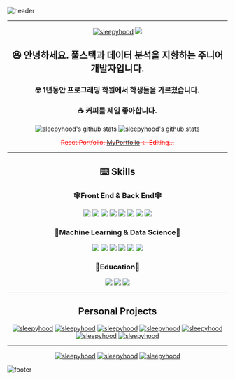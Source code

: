 ![header](https://capsule-render.vercel.app/api?type=Waving&color=gradient&text=OSW's%20GitHub&height=200&fontSize=100&animation=fadeIn)

***

<div align="center">

[![sleepyhood](https://img.shields.io/badge/medium-000000?style=flat-square&logo=medium&logoColor=white)](https://medium.com/@smartosw) <img src="https://img.shields.io/badge/gmail-EA4335?style=flat-square&logo=gmail&logoColor=white"/>

## 😆 안녕하세요. 풀스택과 데이터 분석을 지향하는 주니어 개발자입니다.
### 🤓 1년동안 프로그래밍 학원에서 학생들을 가르쳤습니다.
### ☕ 커피를 제일 좋아합니다.


![sleepyhood's github stats](https://github-readme-stats.vercel.app/api?username=sleepyhood&show_icons=true)
[![sleepyhood's github stats](https://github-readme-stats.vercel.app/api/top-langs/?username=sleepyhood&show_icons=true&hide_border=true&title_color=004386&icon_color=004386&layout=compact)](https://github.com/sleepyhood)


<span style="color:red"> ~~React Portfolio: [MyPortfolio][port]   <- Editing...~~</span>

[port]: https://sleepyhood.github.io/osw_portfolio/#/

---

## ⌨️ Skills
### 🕸️Front End & Back End🕸️

  <img src="https://img.shields.io/badge/html5-E34F26?style=flat-square&logo=html5&logoColor=white"/> <img src="https://img.shields.io/badge/css3-1572B6?style=flat-square&logo=css3&logoColor=white"/> <img src="https://img.shields.io/badge/JavaScript-F7DF1E?style=flat-square&logo=JavaScript&logoColor=white"/> <img src="https://img.shields.io/badge/react-61DAFB?style=flat-square&logo=react&logoColor=white"/>
  <img src="https://img.shields.io/badge/Node.js-339933?style=flat-square&logo=nodedotjs&logoColor=white"/> <img src="https://img.shields.io/badge/flask-000000?style=flat-square&logo=flask&logoColor=white"/>
<img src="https://img.shields.io/badge/mysql-4479A1?style=flat-square&logo=mysql&logoColor=white"/> <img src="https://img.shields.io/badge/firebase-FFCA28?style=flat-square&logo=firebase&logoColor=white"/> 

### 🤖Machine Learning & Data Science🤖

<img src="https://img.shields.io/badge/R-276DC3?style=flat-square&logo=R&logoColor=white"/> <img src="https://img.shields.io/badge/Python-3776AB?style=flat-square&logo=Python&logoColor=white"/> <img src="https://img.shields.io/badge/tensorflow-FF6F00?style=flat-square&logo=tensorflow&logoColor=white"/> <img src="https://img.shields.io/badge/scikitlearn-F7931E?style=flat-square&logo=scikitlearn&logoColor=white"/> <img src="https://img.shields.io/badge/opencv-5C3EE8?style=flat-square&logo=opencv&logoColor=white"/> <img src="https://img.shields.io/badge/jupyter-F37626?style=flat-square&logo=jupyter&logoColor=white"/>



### 🏫Education🏫

<img src="https://img.shields.io/badge/scratch-4D97FF?style=flat-square&logo=scratch&logoColor=white"/> <img src="https://img.shields.io/badge/arduino-00878F?style=flat-square&logo=arduino&logoColor=white"/> <img src="https://img.shields.io/badge/C++-00599C?style=flat-square&logo=cplusplus&logoColor=white"/>

---

## Personal Projects

[![sleepyhood](https://github.com/sleepyhood/sleepyhood/assets/69490791/ccab89f9-03ef-4419-b968-66bb653b93ae)](https://github.com/sleepyhood/FIFA_Crawling)
[![sleepyhood](https://github.com/sleepyhood/sleepyhood/assets/69490791/38da9286-1af7-4898-86f8-a633eef92a2b)](https://github.com/sleepyhood/FIFA_Crawling) [![sleepyhood](https://github.com/sleepyhood/sleepyhood/assets/69490791/38da9286-1af7-4898-86f8-a633eef92a2b)](https://github.com/sleepyhood/FIFA_Crawling) [![sleepyhood](https://github.com/sleepyhood/sleepyhood/assets/69490791/38da9286-1af7-4898-86f8-a633eef92a2b)](https://github.com/sleepyhood/FIFA_Crawling) [![sleepyhood](https://github.com/sleepyhood/sleepyhood/assets/69490791/38da9286-1af7-4898-86f8-a633eef92a2b)](https://github.com/sleepyhood/FIFA_Crawling) [![sleepyhood](https://github.com/sleepyhood/sleepyhood/assets/69490791/38da9286-1af7-4898-86f8-a633eef92a2b)](https://github.com/sleepyhood/FIFA_Crawling) [![sleepyhood](https://github.com/sleepyhood/sleepyhood/assets/69490791/38da9286-1af7-4898-86f8-a633eef92a2b)](https://github.com/sleepyhood/FIFA_Crawling) 

---

[![sleepyhood](https://github.com/sleepyhood/sleepyhood/assets/69490791/096abb6c-9796-470c-a109-f012772a172e)](https://github.com/sleepyhood/FIFA_Crawling) [![sleepyhood](https://github.com/sleepyhood/sleepyhood/assets/69490791/096abb6c-9796-470c-a109-f012772a172e)](https://github.com/sleepyhood/FIFA_Crawling) [![sleepyhood](https://github.com/sleepyhood/sleepyhood/assets/69490791/096abb6c-9796-470c-a109-f012772a172e)](https://github.com/sleepyhood/FIFA_Crawling) 



</div>



![footer](https://capsule-render.vercel.app/api?section=footer&type=waving&color=gradient)
